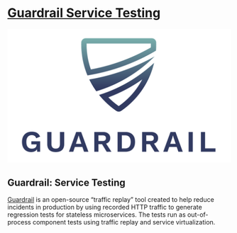 # [Guardrail Service Testing](https://guardrail-service-testing.github.io/)

<p align="center">
  <img src="images/logo/guardrail-logo-name-color.png" />
</p>

<h2>Guardrail: Service Testing</h2>

[Guardrail](https://guardrail-service-testing.github.io) is an open-source “traffic replay” tool created to help reduce incidents in production by using recorded HTTP traffic to generate regression tests for stateless microservices. The tests run as out-of-process component tests using traffic replay and service virtualization.

